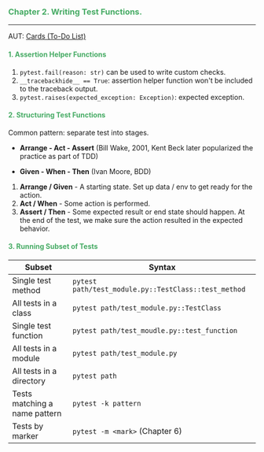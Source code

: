 ### <span style="color: #46ab64;"> Chapter 2. Writing Test Functions.
___
AUT: [Cards (To-Do List)](https://pypi.org/project/cards/)

#### <span style="color: #46ab64;"> 1. Assertion Helper Functions

1. `pytest.fail(reason: str)` can be used to write custom checks.
2. `__tracebackhide__ == True`: assertion helper function won't be included to the traceback output.
3. `pytest.raises(expected_exception: Exception)`: expected exception.


#### <span style="color: #46ab64;"> 2. Structuring Test Functions

Common pattern: separate test into stages.

* **Arrange - Act - Assert** (Bill Wake, 2001, Kent Beck later popularized the practice as part of TDD)

* **Given - When - Then** (Ivan Moore, BDD)

1. **Arrange / Given** - A starting state. Set up data / env to get ready for the action.
2. **Act / When** - Some action is performed.
3. **Assert / Then** - Some expected result or end state should happen. At the end of the test, we make sure the action resulted in the expected behavior.


#### <span style="color: #46ab64;"> 3. Running Subset of Tests

| Subset                        | Syntax                                               |
|-------------------------------|------------------------------------------------------|
| Single test method            | `pytest path/test_module.py::TestClass::test_method` |
| All tests in a class          | `pytest path/test_module.py::TestClass`              |
| Single test function          | `pytest path/test_moudle.py::test_function`          |
| All tests in a module         | `pytest path/test_module.py`                         |
| All tests in a directory      | `pytest path`                                        |
| Tests matching a name pattern | `pytest -k pattern`                                  |
| Tests by marker               | `pytest -m <mark>` (Chapter 6)                       |
